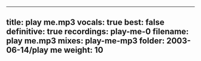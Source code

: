 
---
title: play me.mp3
vocals: true
best: false
definitive: true
recordings: play-me-0
filename: play me.mp3
mixes: play-me-mp3
folder: 2003-06-14/play me
weight: 10
---
